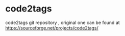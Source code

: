 # code2tags
code2tags git repository , original one can be found at  https://sourceforge.net/projects/code2tags/
